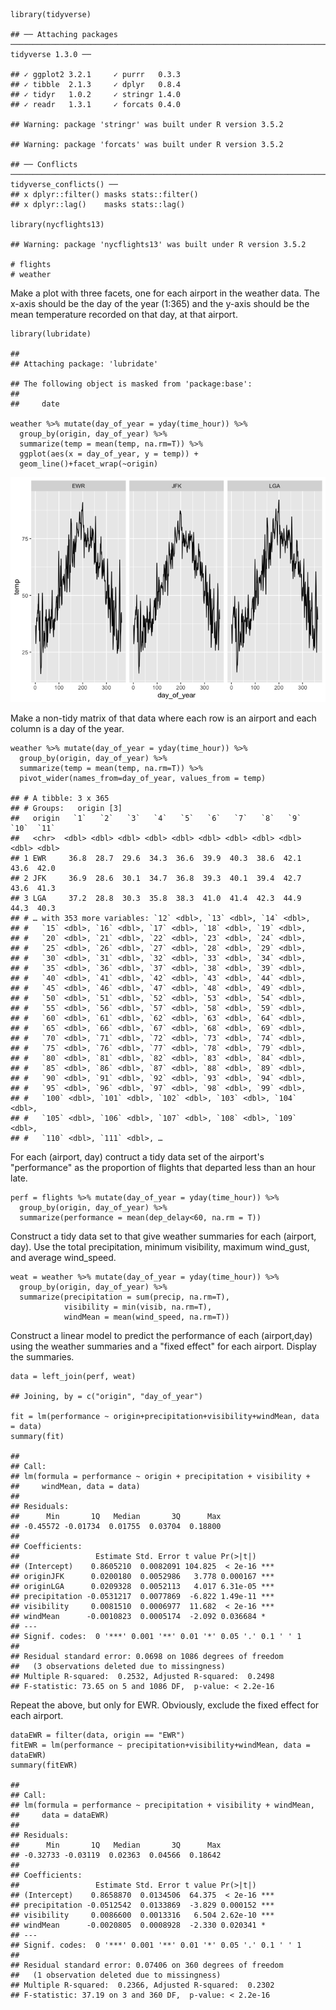     library(tidyverse)

    ## ── Attaching packages ──────────────────────────────────────────────────────────────────────────────── tidyverse 1.3.0 ──

    ## ✓ ggplot2 3.2.1     ✓ purrr   0.3.3
    ## ✓ tibble  2.1.3     ✓ dplyr   0.8.4
    ## ✓ tidyr   1.0.2     ✓ stringr 1.4.0
    ## ✓ readr   1.3.1     ✓ forcats 0.4.0

    ## Warning: package 'stringr' was built under R version 3.5.2

    ## Warning: package 'forcats' was built under R version 3.5.2

    ## ── Conflicts ─────────────────────────────────────────────────────────────────────────────────── tidyverse_conflicts() ──
    ## x dplyr::filter() masks stats::filter()
    ## x dplyr::lag()    masks stats::lag()

    library(nycflights13)

    ## Warning: package 'nycflights13' was built under R version 3.5.2

    # flights
    # weather

Make a plot with three facets, one for each airport in the weather data.
The x-axis should be the day of the year (1:365) and the y-axis should
be the mean temperature recorded on that day, at that airport.

    library(lubridate)

    ## 
    ## Attaching package: 'lubridate'

    ## The following object is masked from 'package:base':
    ## 
    ##     date

    weather %>% mutate(day_of_year = yday(time_hour)) %>% 
      group_by(origin, day_of_year) %>% 
      summarize(temp = mean(temp, na.rm=T)) %>% 
      ggplot(aes(x = day_of_year, y = temp)) +
      geom_line()+facet_wrap(~origin)

![](answers_files/figure-markdown_strict/unnamed-chunk-2-1.png)

Make a non-tidy matrix of that data where each row is an airport and
each column is a day of the year.

    weather %>% mutate(day_of_year = yday(time_hour)) %>% 
      group_by(origin, day_of_year) %>% 
      summarize(temp = mean(temp, na.rm=T)) %>% 
      pivot_wider(names_from=day_of_year, values_from = temp)

    ## # A tibble: 3 x 365
    ## # Groups:   origin [3]
    ##   origin   `1`   `2`   `3`   `4`   `5`   `6`   `7`   `8`   `9`  `10`  `11`
    ##   <chr>  <dbl> <dbl> <dbl> <dbl> <dbl> <dbl> <dbl> <dbl> <dbl> <dbl> <dbl>
    ## 1 EWR     36.8  28.7  29.6  34.3  36.6  39.9  40.3  38.6  42.1  43.6  42.0
    ## 2 JFK     36.9  28.6  30.1  34.7  36.8  39.3  40.1  39.4  42.7  43.6  41.3
    ## 3 LGA     37.2  28.8  30.3  35.8  38.3  41.0  41.4  42.3  44.9  44.3  40.3
    ## # … with 353 more variables: `12` <dbl>, `13` <dbl>, `14` <dbl>,
    ## #   `15` <dbl>, `16` <dbl>, `17` <dbl>, `18` <dbl>, `19` <dbl>,
    ## #   `20` <dbl>, `21` <dbl>, `22` <dbl>, `23` <dbl>, `24` <dbl>,
    ## #   `25` <dbl>, `26` <dbl>, `27` <dbl>, `28` <dbl>, `29` <dbl>,
    ## #   `30` <dbl>, `31` <dbl>, `32` <dbl>, `33` <dbl>, `34` <dbl>,
    ## #   `35` <dbl>, `36` <dbl>, `37` <dbl>, `38` <dbl>, `39` <dbl>,
    ## #   `40` <dbl>, `41` <dbl>, `42` <dbl>, `43` <dbl>, `44` <dbl>,
    ## #   `45` <dbl>, `46` <dbl>, `47` <dbl>, `48` <dbl>, `49` <dbl>,
    ## #   `50` <dbl>, `51` <dbl>, `52` <dbl>, `53` <dbl>, `54` <dbl>,
    ## #   `55` <dbl>, `56` <dbl>, `57` <dbl>, `58` <dbl>, `59` <dbl>,
    ## #   `60` <dbl>, `61` <dbl>, `62` <dbl>, `63` <dbl>, `64` <dbl>,
    ## #   `65` <dbl>, `66` <dbl>, `67` <dbl>, `68` <dbl>, `69` <dbl>,
    ## #   `70` <dbl>, `71` <dbl>, `72` <dbl>, `73` <dbl>, `74` <dbl>,
    ## #   `75` <dbl>, `76` <dbl>, `77` <dbl>, `78` <dbl>, `79` <dbl>,
    ## #   `80` <dbl>, `81` <dbl>, `82` <dbl>, `83` <dbl>, `84` <dbl>,
    ## #   `85` <dbl>, `86` <dbl>, `87` <dbl>, `88` <dbl>, `89` <dbl>,
    ## #   `90` <dbl>, `91` <dbl>, `92` <dbl>, `93` <dbl>, `94` <dbl>,
    ## #   `95` <dbl>, `96` <dbl>, `97` <dbl>, `98` <dbl>, `99` <dbl>,
    ## #   `100` <dbl>, `101` <dbl>, `102` <dbl>, `103` <dbl>, `104` <dbl>,
    ## #   `105` <dbl>, `106` <dbl>, `107` <dbl>, `108` <dbl>, `109` <dbl>,
    ## #   `110` <dbl>, `111` <dbl>, …

For each (airport, day) contruct a tidy data set of the airport's
"performance" as the proportion of flights that departed less than an
hour late.

    perf = flights %>% mutate(day_of_year = yday(time_hour)) %>% 
      group_by(origin, day_of_year) %>% 
      summarize(performance = mean(dep_delay<60, na.rm = T)) 

Construct a tidy data set to that give weather summaries for each
(airport, day). Use the total precipitation, minimum visibility, maximum
wind\_gust, and average wind\_speed.

    weat = weather %>% mutate(day_of_year = yday(time_hour)) %>% 
      group_by(origin, day_of_year) %>% 
      summarize(precipitation = sum(precip, na.rm=T), 
                visibility = min(visib, na.rm=T), 
                windMean = mean(wind_speed, na.rm=T)) 

Construct a linear model to predict the performance of each
(airport,day) using the weather summaries and a "fixed effect" for each
airport. Display the summaries.

    data = left_join(perf, weat)

    ## Joining, by = c("origin", "day_of_year")

    fit = lm(performance ~ origin+precipitation+visibility+windMean, data = data)
    summary(fit)

    ## 
    ## Call:
    ## lm(formula = performance ~ origin + precipitation + visibility + 
    ##     windMean, data = data)
    ## 
    ## Residuals:
    ##      Min       1Q   Median       3Q      Max 
    ## -0.45572 -0.01734  0.01755  0.03704  0.18800 
    ## 
    ## Coefficients:
    ##                 Estimate Std. Error t value Pr(>|t|)    
    ## (Intercept)    0.8605210  0.0082091 104.825  < 2e-16 ***
    ## originJFK      0.0200180  0.0052986   3.778 0.000167 ***
    ## originLGA      0.0209328  0.0052113   4.017 6.31e-05 ***
    ## precipitation -0.0531217  0.0077869  -6.822 1.49e-11 ***
    ## visibility     0.0081510  0.0006977  11.682  < 2e-16 ***
    ## windMean      -0.0010823  0.0005174  -2.092 0.036684 *  
    ## ---
    ## Signif. codes:  0 '***' 0.001 '**' 0.01 '*' 0.05 '.' 0.1 ' ' 1
    ## 
    ## Residual standard error: 0.0698 on 1086 degrees of freedom
    ##   (3 observations deleted due to missingness)
    ## Multiple R-squared:  0.2532, Adjusted R-squared:  0.2498 
    ## F-statistic: 73.65 on 5 and 1086 DF,  p-value: < 2.2e-16

Repeat the above, but only for EWR. Obviously, exclude the fixed effect
for each airport.

    dataEWR = filter(data, origin == "EWR")
    fitEWR = lm(performance ~ precipitation+visibility+windMean, data = dataEWR)
    summary(fitEWR)

    ## 
    ## Call:
    ## lm(formula = performance ~ precipitation + visibility + windMean, 
    ##     data = dataEWR)
    ## 
    ## Residuals:
    ##      Min       1Q   Median       3Q      Max 
    ## -0.32733 -0.03119  0.02363  0.04566  0.18642 
    ## 
    ## Coefficients:
    ##                 Estimate Std. Error t value Pr(>|t|)    
    ## (Intercept)    0.8658870  0.0134506  64.375  < 2e-16 ***
    ## precipitation -0.0512542  0.0133869  -3.829 0.000152 ***
    ## visibility     0.0086600  0.0013316   6.504 2.62e-10 ***
    ## windMean      -0.0020805  0.0008928  -2.330 0.020341 *  
    ## ---
    ## Signif. codes:  0 '***' 0.001 '**' 0.01 '*' 0.05 '.' 0.1 ' ' 1
    ## 
    ## Residual standard error: 0.07406 on 360 degrees of freedom
    ##   (1 observation deleted due to missingness)
    ## Multiple R-squared:  0.2366, Adjusted R-squared:  0.2302 
    ## F-statistic: 37.19 on 3 and 360 DF,  p-value: < 2.2e-16
